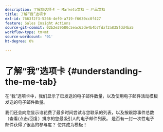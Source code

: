 ```yaml
---
description: 了解我选项卡 — Marketo文档 — 产品文档
title: 了解“我”选项卡
exl-id: 7663f2f3-5266-4ef0-a719-f6630cc0f427
feature: Sales Insight Actions
source-git-commit: 02b2e39580c5eac63de4b4b7fdaf2a835fdd4ba5
workflow-type: tm+mt
source-wordcount: '91'
ht-degree: 0%

---
```


# 了解“我”选项卡 {#understanding-the-me-tab}

在“我”选项卡中，我们显示了已发送的电子邮件数量，以及使用电子邮件活动模板发送的电子邮件数量。

我们还会向您显示谁花费了最多时间尝试与您联系的列表，以及按跟踪事件总数（查看/点击/回复）排序的您最吸引人的电子邮件列表。 是否有一封一次性电子邮件获得了很高的参与度？ 使其成为模板！
